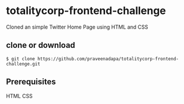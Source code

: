 # totalitycorp-frontend-challenge
Cloned an simple Twitter Home Page using HTML and CSS

## clone or download
```terminal
$ git clone https://github.com/praveenadapa/totalitycorp-frontend-challenge.git
```


## Prerequisites

HTML 
CSS
